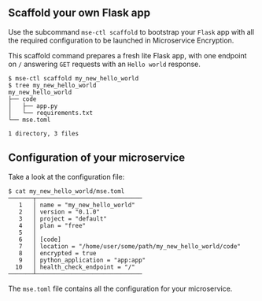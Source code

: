 
## Scaffold your own Flask app

Use the subcommand `mse-ctl scaffold` to bootstrap your `Flask` app
with all the required configuration to be launched in Microservice Encryption.

This scaffold command prepares a fresh lite Flask app, with one endpoint on `/` answering
`GET` requests with an `Hello world` response.

```{.bash}
$ mse-ctl scaffold my_new_hello_world
$ tree my_new_hello_world            
my_new_hello_world
├── code
│   ├── app.py
│   └── requirements.txt
└── mse.toml

1 directory, 3 files
```

## Configuration of your microservice

Take a look at the configuration file:

```{.bash}
$ cat my_new_hello_world/mse.toml 
───────┬──────────────────────────────
   1   │ name = "my_new_hello_world"
   2   │ version = "0.1.0"
   3   │ project = "default"
   4   │ plan = "free"
   5   │ 
   6   │ [code]
   7   │ location = "/home/user/some/path/my_new_hello_world/code"
   8   │ encrypted = true
   9   │ python_application = "app:app"
  10   │ health_check_endpoint = "/"
───────┴──────────────────────────────
```

The `mse.toml` file contains all the configuration for your microservice.
